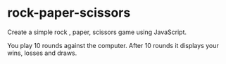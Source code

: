 # rock-paper-scissors

Create a simple rock , paper, scissors game using JavaScript.

You play 10 rounds against the computer. After 10 rounds it displays your wins, losses and draws.
